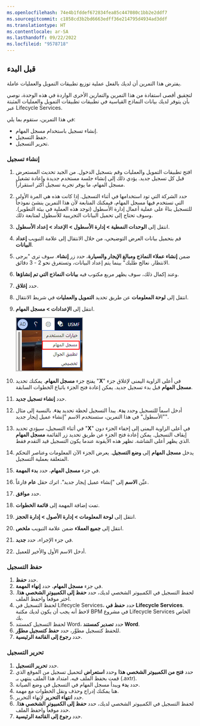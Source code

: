 ```yaml
---
ms.openlocfilehash: 74e4b1fddef672834fea85c447080c1bb2e2ddf7
ms.sourcegitcommit: c1858cd3b2bd6663edff36e214795d4934ad3ddf
ms.translationtype: HT
ms.contentlocale: ar-SA
ms.lasthandoff: 09/22/2022
ms.locfileid: "9578718"
---
```

## <a name="before-you-begin"></a>قبل البدء
 يفترض هذا التمرين أن لديك بالفعل عملية توزيع تطبيقات التمويل والعمليات عاملة. 

لتحقيق أقصى استفادة من هذا التمرين والتمارين الأخرى الواردة في هذه الوحدة، نوصي بأن يتوفر لديك بيانات النماذج القياسية في تطبيقات تطبيقات التمويل والعمليات المثبتة عبر Lifecycle Services. 

في هذا التمرين، ستقوم بما يلي:

- إنشاء تسجيل باستخدام مسجل المهام.
- حفظ التسجيل.
- تحرير التسجيل.


### <a name="create-a-recording"></a>إنشاء تسجيل
1.  افتح تطبيقات التمويل والعمليات وقم بتسجيل الدخول. من الجيد تحديث المستعرض قبل كل تسجيل جديد. يؤدي ذلك إلى إنشاء جلسة مستخدم جديدة وإعادة تشغيل مسجل المهام، ما يوفر تجربة تسجيل أكثر استقراراً.
2.  حدد الشركة التي تود استخدامها في أثناء التسجيل. إذا كانت هذه هي المرة الأولى التي تستخدم فيها مسجل المهام، فيمكنك المتابعة لأن هذا التمرين ينشئ نموذجاً للتسجيل بناءً على عملية أعمال إدارة الأسطول (توجد هذه العملية في بيئة التطوير). وسوف تحتاج إلى تحميل البيانات التجريبية للأسطول لمتابعة ذلك.
3.  انتقل إلى **الوحدات النمطية > إدارة الأسطول > الإعداد > إعداد الأسطول**.
4.  قم بتحميل بيانات العرض التوضيحي، من خلال الانتقال إلى علامة التبويب **إعداد البيانات**.
5. ضمن **إنشاء عملاء النماذج ومبالغ الإيجار والسيارة**، حدد زر **إنشاء**. سوف ترى "يرجى الانتظار. نعالج طلبك" بينما يتم إعداد البيانات، وتستغرق نحو 2 - 3 دقائق.
6. وعند إكمال ذلك، سوف يظهر مربع مكتوب فيه **بيانات النماذج التي تم إنشاؤها**.
7. حدد **إغلاق**.
8.  انتقل إلى **لوحة المعلومات** عن طريق تحديد **التمويل والعمليات** في شريط الانتقال.
9.  انتقل إلى **الإعدادات > مسجل المهام**. 

    ![لقطة شاشة لخيار مسجل المهام ضمن الإعدادات.](../media/task-recorder.png)

8.  يفتح جزء **مسجل المهام**. يمكنك تحديد "**X**" في أعلى الزاوية اليمنى لإغلاق جزء **مسجل المهام** قبل بدء تسجيل جديد. يمكن إعادة فتح الجزء باتباع الخطوات السابقة.
9.  حدد **إنشاء تسجيل جديد**.
10. أدخل اسماً للتسجيل وحدد **بدء**. يبدأ التسجيل لحظة تحديد **بدء**. بالنسبة إلى مثال "الأسطول" في هذا التمرين، ستستخدم الاسم "إنشاء عميل إيجار جديد".
11. في أثناء التسجيل، سيؤدي تحديد "**X**" في أعلى الزاوية اليمنى إلى إخفاء الجزء دون إيقاف التسجيل. يمكن إعادة فتح الجزء عن طريق تحديد زر القائمة **مسجل المهام** الذي يظهر أعلى الشاشة. تظهر هذه الأيقونة عندما يكون التسجيل قيد التقدم فقط.
12. يدخل **مسجل المهام** إلى **وضع التسجيل**. يعرض الجزء الآن المعلومات وعناصر التحكم المتعلقة بعملية التسجيل. 
13. في جزء **مسجل المهام**، حدد **بدء المهمة**.
14. عيِّن **الاسم** إلى "إنشاء عميل إيجار جديد". اترك حقل **عام** فارغاً.
15. حدد **موافق**. 
16. تمت إضافة المهمة إلى **قائمة الخطوات**. 
17. انتقل إلى **لوحة المعلومات > إدارة الأصول > إدارة الحجز**.
18. انتقل إلى **جميع العملاء** ضمن علامة التبويب **ملخص**.
19. في جزء الإجراء، حدد **جديد**.
20. أدخل الاسم الأول والأخير للعميل.


### <a name="save-a-recording"></a>حفظ التسجيل
1.  حدد **حفظ**.
2.  في جزء **مسجل المهام**، حدد **إنهاء المهمة**. 
3.  لحفظ التسجيل في الكمبيوتر الشخصي لديك، حدد **حفظ إلى الكمبيوتر الشخصي هذا**. اختر موقعاً واحفظ الملف.
4.  لحفظ التسجيل في Lifecycle Services، حدد **حفظ في Lifecycle Services**. لاحظ أنه يجب أن يكون لديك مكتبة BPM في مشروع Lifecycle Services الخاص بك.
5.  لحفظ التسجيل كمستند Word، حدد **تصدير كمستند Word**.
6.  للحفظ كتسجيل مطوِّر، حدد **حفظ كتسجيل مطوِّر**.
7.  حدد **رجوع إلى القائمة الرئيسية**.


### <a name="edit-a-recording"></a>تحرير التسجيل
1.  حدد **تحرير التسجيل**.
2.  حدد **فتح من الكمبيوتر الشخصي هذا** وحدد **استعراض** لتحميل تسجيل من الموقع الذي قمت بحفظ الملف فيه. امتداد هذا الملف ينتهي بـ (.axtr).
3.  حدد **بدء** ويبدأ مسجل المهام في التسجيل في وضع الصيانة.
4.  هنا يمكنك إدراج وحذف ونقل الخطوات مع مهمة.
5.  حدد **انتهاء التحرير** لإنهاء التحرير.
6.  لحفظ التسجيل في الكمبيوتر الشخصي لديك، حدد **حفظ إلى الكمبيوتر الشخصي هذا**. حدد موقعاً واحفظ الملف.
7.  حدد **رجوع إلى القائمة الرئيسية**.

